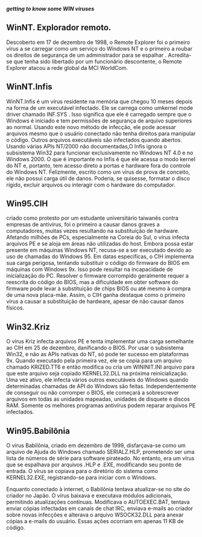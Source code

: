 ***getting to know some WIN viruses***

## **WinNT. Explorador remoto.**
Descoberto em 17 de dezembro de 1998, o Remote Explorer foi o primeiro vírus a se carregar como um serviço do Windows NT e o primeiro a roubar os direitos de segurança de um administrador para se espalhar . Acredita-se que tenha sido libertado por um funcionário descontente, o Remote Explorer atacou a rede global da MCI WorldCom.

## **WinNT.Infis**
WinNT.Infis é um vírus residente na memória que chegou 10 meses depois na forma de um executável infectado. Ele se carrega como umkernel mode driver chamado INF.SYS . Isso significa que ele é carregado sempre que o Windows é iniciado e tem permissões de segurança de arquivo superiores ao normal. Usando este novo método de infecção, ele pode acessar arquivos mesmo que o usuário conectado não tenha direitos para manipular o código. Outros arquivos executáveis ​​são infectados quando abertos. Usando várias APIs NT/2000 não documentadas,O Infis ignora o subsistema Win32 para funcionar exclusivamente no Windows NT 4.0 e no Windows 2000. O que é importante no Infis é que ele acessa o modo kernel do NT e, portanto, tem acesso direto a portas e hardware fora do controle do Windows NT. Felizmente, escrito como um vírus de prova de conceito, ele não possui carga útil de danos. Poderia, se quisesse, formatar o disco rígido, excluir arquivos ou interagir com o hardware do computador.
## **Win95.CIH**
criado como protesto por um estudante universitário taiwanês contra empresas de antivírus, foi o primeiro a causar danos graves a computadores, muitas vezes resultando na substituição de hardware. Afetando milhões de PCs, especialmente na Coreia do Sul, o vírus infecta arquivos PE e se aloja em áreas não utilizadas do host. Embora possa estar presente em máquinas Windows NT, recusa-se a ser executado devido ao uso de chamadas do Windows 95. Em datas específicas, o CIH implementa sua carga perigosa, tentando substituir o código do firmware do BIOS em máquinas com Windows 9x. Isso pode resultar na incapacidade de inicialização do PC. Resolver o firmware corrompido geralmente requer a reescrita do código do BIOS, mas a dificuldade em obter software do firmware pode levar à substituição de chips BIOS ou até mesmo à compra de uma nova placa-mãe. Assim, o CIH ganha destaque como o primeiro vírus a causar a substituição de hardware, apesar de não causar danos físicos.
## **Win32.Kriz**
 O vírus Kriz infecta arquivos PE e tenta implementar uma carga semelhante ao CIH em 25 de dezembro, danificando o BIOS. Por usar o subsistema Win32, e não as APIs nativas do NT, só pode ter sucesso em plataformas 9x. Quando executado pela primeira vez, ele se copia para um arquivo chamado KRIZED.TT6 e então modifica ou cria um WININIT.INI arquivo para que este arquivo seja copiado KERNEL32.DLL na próxima reinicialização. Uma vez ativo, ele infecta vários outros executáveis ​​do Windows quando determinadas chamadas de API do Windows são feitas. Independentemente de conseguir ou não corromper o BIOS, ele começará a sobrescrever arquivos em todas as unidades mapeadas, unidades de disquete e discos RAM. Somente os melhores programas antivírus podem reparar arquivos PE infectados.
## **Win95.Babilônia**
O vírus Babilônia, criado em dezembro de 1999, disfarçava-se como um arquivo de Ajuda do Windows chamado SERIALZ.HLP, prometendo ser uma lista de números de série para software pirateado. No entanto, era um vírus que se espalhava por arquivos .HLP e .EXE, modificando seu ponto de entrada. O vírus se copiava para o diretório do sistema como KERNEL32.EXE, registrando-se para iniciar com o Windows.

Enquanto conectado à internet, o Babilônia tentava atualizar-se no site do criador no Japão. O vírus baixava e executava módulos adicionais, permitindo atualizações contínuas. Modificava o AUTOEXEC.BAT, tentava enviar cópias infectadas em canais de chat IRC, enviava e-mails ao criador sobre novas infecções e alterava o arquivo WSOCK32.DLL para anexar cópias a e-mails do usuário. Essas ações ocorriam em apenas 11 KB de código.









